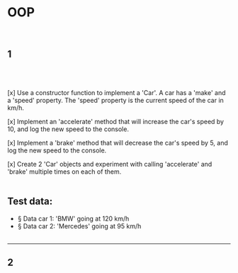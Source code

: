 # OOP

<br>

## 1

<br>
<br>

[x] Use a constructor function to implement a 'Car'.
A car has a 'make' and a 'speed' property.
The 'speed' property is the current speed of the car in
km/h.
<br>

[x] Implement an 'accelerate' method that will increase the car's speed by 10, and log the new speed to the console.
<br>

[x] Implement a 'brake' method that will decrease the car's speed by 5, and log the new speed to the console.
<br>

[x] Create 2 'Car' objects and experiment with calling 'accelerate' and 'brake' multiple times on each of them.
<br>
<br>

## Test data:

- § Data car 1: 'BMW' going at 120 km/h
- § Data car 2: 'Mercedes' going at 95 km/h
  <br>
  <br>

---

## 2
